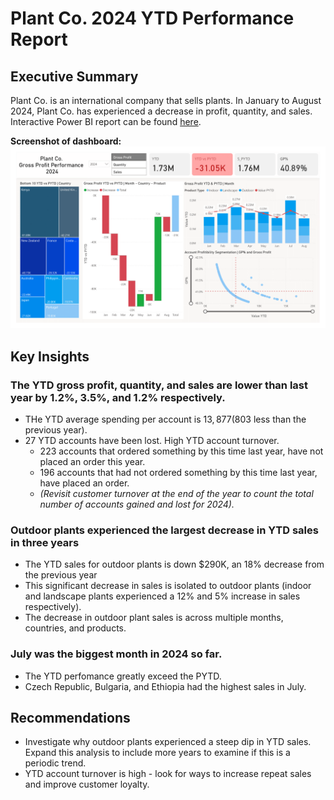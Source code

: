 # Plant Co. 2024 YTD Performance Report

## Executive Summary
Plant Co. is an international company that sells plants. In January to August 2024, Plant Co. has experienced a decrease in profit, quantity, and sales. Interactive Power BI report can be found [here](https://utoronto-my.sharepoint.com/:u:/r/personal/tammy_carrick_mail_utoronto_ca/Documents/Plant%20Co%20Performance%20Report.pbix?csf=1&web=1&e=rk1lPu).

**Screenshot of dashboard:**
![Report](https://github.com/TammyCarrick/Plant-Co.-Performance-Report/blob/main/Plant%20Co%20Dashboard.png?raw=true)

## Key Insights
### The YTD gross profit, quantity, and sales are lower than last year by 1.2%, 3.5%, and 1.2% respectively.
- THe YTD average spending per account is $13,877 ($803 less than the previous year).
- 27 YTD accounts have been lost. High YTD account turnover.
  - 223 accounts that ordered something by this time last year, have not placed an order this year.
  - 196 accounts that had not ordered something by this time last year, have placed an order.
  - *(Revisit customer turnover at the end of the year to count the total number of accounts gained and lost for 2024).*
  
### Outdoor plants experienced the largest decrease in YTD sales in three years
- The YTD sales for outdoor plants is down $290K, an 18% decrease from the previous year
- This significant decrease in sales is isolated to outdoor plants (indoor and landscape plants experienced a 12% and 5% increase in sales respectively). 
- The decrease in outdoor plant sales is across multiple months, countries, and products. 
 
### July was the biggest month in 2024 so far.
- The YTD perfomance greatly exceed the PYTD.
- Czech Republic, Bulgaria, and Ethiopia had the highest sales in July.
  
## Recommendations
- Investigate why outdoor plants experienced a steep dip in YTD sales. Expand this analysis to include more years to examine if this is a periodic trend. 
- YTD account turnover is high - look for ways to increase repeat sales and improve customer loyalty.





